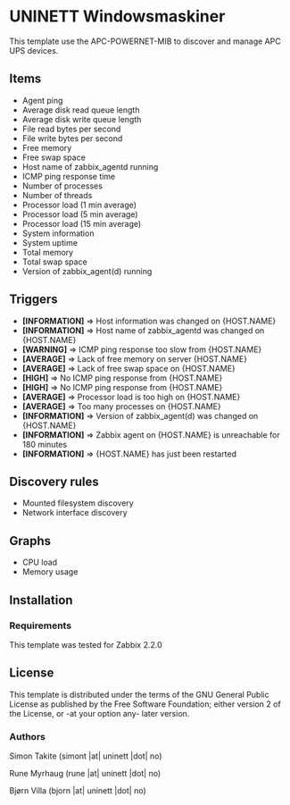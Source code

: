 UNINETT Windowsmaskiner
===========


This template use the APC-POWERNET-MIB to discover and manage APC UPS devices.


Items
-----


  * Agent ping
  * Average disk read queue length
  * Average disk write queue length
  * File read bytes per second
  * File write bytes per second
  * Free memory
  * Free swap space
  * Host name of zabbix_agentd running
  * ICMP ping response time
  * Number of processes
  * Number of threads
  * Processor load (1 min average)
  * Processor load (5 min average)
  * Processor load (15 min average)
  * System information
  * System uptime
  * Total memory
  * Total swap space
  * Version of zabbix_agent(d) running


Triggers
-----


  * **[INFORMATION]** => Host information was changed on {HOST.NAME}
  * **[INFORMATION]** => Host name of zabbix_agentd was changed on {HOST.NAME}
  * **[WARNING]** => ICMP ping response too slow from {HOST.NAME}
  * **[AVERAGE]** => Lack of free memory on server {HOST.NAME}
  * **[AVERAGE]** => Lack of free swap space on {HOST.NAME}
  * **[HIGH]** => No ICMP ping response from {HOST.NAME}
  * **[HIGH]** => No ICMP ping response from {HOST.NAME}
  * **[AVERAGE]** => Processor load is too high on {HOST.NAME}
  * **[AVERAGE]** => Too many processes on {HOST.NAME}
  * **[INFORMATION]** => Version of zabbix_agent(d) was changed on {HOST.NAME}
  * **[INFORMATION]** => Zabbix agent on {HOST.NAME} is unreachable for 180 minutes
  * **[INFORMATION]** => {HOST.NAME} has just been restarted


Discovery rules
-----


  * Mounted filesystem discovery
  * Network interface discovery


Graphs
------


  * CPU load
  * Memory usage


Installation
------------


### Requirements


This template was tested for Zabbix 2.2.0


License
-------


This template is distributed under the terms of the GNU General Public License as published by the Free Software Foundation; either version 2 of the  License, or -at your option any- later version.


### Authors


Simon Takite
(simont |at| uninett |dot| no)


Rune Myrhaug
(rune |at| uninett |dot| no)


Bjørn Villa
(bjorn |at| uninett |dot| no)
